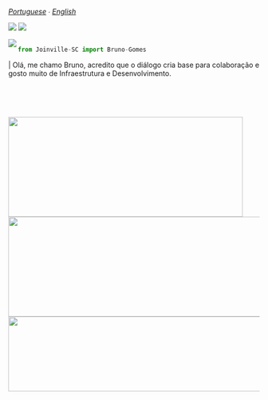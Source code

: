 *[Portuguese](README.md) ∙ [English](README-en.md)*

<p>
<img  src="https://komarev.com/ghpvc/?username=pobruno&label=Profile%20views&color=4f278b&style=flat-square"/>
<img  src="https://badges.frapsoft.com/os/v1/open-source.png?v=103"/>
</p>
<p><img  align="left"  src="https://github-readme-stats.vercel.app/api/top-langs?username=pobruno&show_icons=true&locale=en&layout=compact"/>

```py

from Joinville-SC import Bruno-Gomes

```

| Olá, me chamo Bruno, acredito que o diálogo cria base para colaboração e gosto muito de Infraestrutura e Desenvolvimento.

<br><br><br>

<div>
<form>
<img align="left" width="470" height="200" src="https://github-readme-stats.vercel.app/api?username=pobruno&show_icons=true&locale=en"> <img align="left" width="689" height="200" src="https://github-profile-summary-cards.vercel.app/api/cards/profile-details?username=pobruno">

</form>
</div>
<div>
<form>
<img align="center" width="900" height="150" src="https://github-profile-trophy.vercel.app/?username=pobruno&row=1&theme=onedark)](https://github.com/pobruno/github-profile-trophy">
<br><br><br>
</form>
</div>

#
